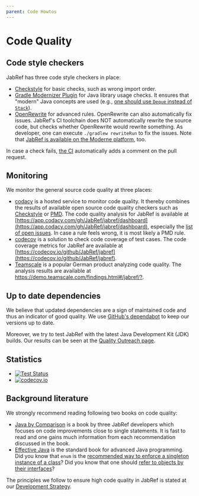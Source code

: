 ```yaml
---
parent: Code Howtos
---
```

# Code Quality

## Code style checkers

JabRef has three code style checkers in place:

* [Checkstyle](https://checkstyle.sourceforge.io/) for basic checks, such as wrong import order.
* [Gradle Modernizer Plugin](https://github.com/andygoossens/gradle-modernizer-plugin#gradle-modernizer-plugin) for Java library usage checks.
  It ensures that "modern" Java concepts are used (e.g., [one should use `Deque` instead of `Stack`](https://stackoverflow.com/a/73021741/873282)).
* [OpenRewrite](https://docs.openrewrite.org/) for advanced rules. OpenRewrite can also automatically fix issues.
  JabRef's CI toolchain does NOT automatically rewrite the source code, but checks whether OpenRewrite would rewrite something.
  As developer, one can execute `./gradlew rewriteRun` to fix the issues.
  Note that [JabRef is available on the Moderne platform](https://app.moderne.io/organizations/JabRef/jabref?branch=main&origin=github.com), too.

In case a check fails, [the CI](https://github.com/JabRef/jabref/blob/main/.github/workflows/tests.yml#L24C6-L24C6) automatically adds a comment on the pull request.

## Monitoring

We monitor the general source code quality at three places:

* [codacy](https://www.codacy.com) is a hosted service to monitor code quality. It thereby combines the results of available open source code quality checkers such as [Checkstyle](https://checkstyle.sourceforge.io) or [PMD](https://pmd.github.io). The code quality analysis for JabRef is available at [https://app.codacy.com/gh/JabRef/jabref/dashboard](https://app.codacy.com/gh/JabRef/jabref/dashboard), especially the [list of open issues](https://app.codacy.com/gh/JabRef/jabref/issues/index). In case a rule feels wrong, it is most likely a PMD rule.
* [codecov](https://codecov.io) is a solution to check code coverage of test cases. The code coverage metrics for JabRef are available at [https://codecov.io/github/JabRef/jabref](https://codecov.io/github/JabRef/jabref).
* [Teamscale](https://www.cqse.eu/en/teamscale/overview/) is a popular German product analyzing code quality. The analysis results are available at <https://demo.teamscale.com/findings.html#/jabref/?>.

## Up to date dependencies

We believe that updated dependencies are a sign of maintained code and thus an indicator of good quality.
We use [GitHub's dependabot](https://docs.github.com/en/code-security/getting-started/dependabot-quickstart-guide) to keep our versions up to date.

Moreover, we try to test JabRef with the latest Java Development Kit (JDK) builds.
Our results can be seen at the [Quality Outreach page](https://wiki.openjdk.org/display/quality/Quality+Outreach).

## Statistics

* [![Test Status](https://github.com/JabRef/jabref/workflows/Tests/badge.svg)](https://github.com/JabRef/jabref/actions?query=workflow%3ATests)
* [![codecov.io](https://codecov.io/github/JabRef/jabref/coverage.svg?branch=master)](https://codecov.io/github/JabRef/jabref?branch=main)

## Background literature

We strongly recommend reading following two books on code quality:

* [Java by Comparison](http://java.by-comparison.com) is a book by three JabRef developers which focuses on code improvements close to single statements. It is fast to read and one gains much information from each recommendation discussed in the book.
* [Effective Java](https://www.oreilly.com/library/view/effective-java-3rd/9780134686097/) is the standard book for advanced Java programming. Did you know that `enum` is the [recommended way to enforce a singleton instance of a class](https://learning.oreilly.com/library/view/effective-java-3rd/9780134686097/ch2.xhtml#lev3)? Did you know that one should [refer to objects by their interfaces](https://learning.oreilly.com/library/view/effective-java-3rd/9780134686097/ch9.xhtml#lev64)?

The principles we follow to ensure high code quality in JabRef is stated at our [Development Strategy](../getting-into-the-code/development-strategy.md).
